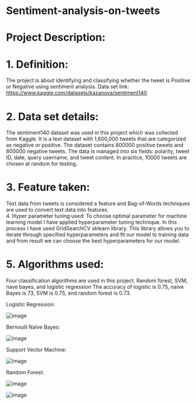# Sentiment-analysis-on-tweets

# Project Description:
# 1.	Definition:
The project is about identifying and classifying whether the tweet is Positive or Negative using sentiment analysis.
Data set link:	https://www.kaggle.com/datasets/kazanova/sentiment140
# 2.	Data set details: 
The sentiment140 dataset was used in this project which was collected from Kaggle. It is a text dataset with 1,600,000 tweets that are categorized as negative or positive. The dataset contains 800000 positive tweets and 800000 negative tweets. The data is managed into six fields: polarity, tweet ID, date, query username, and tweet content. In practice, 10000 tweets are chosen at random for testing.
# 3.	Feature taken:
Text data from tweets is considered a feature and Bag-of-Words techniques are used to convert text data into features.   
4.	Hyper parameter tuning used:
To choose optimal parameter for machine learning model I have applied hyperparameter tuning technique. In this process I have used GridSearchCV sklearn library. This library allows you to iterate through specified hyperparameters and fit our model to training data and from result we can choose the best hyperparameters for our model. 
# 5.	Algorithms used:
Four classification algorithms are used in this project. Random forest, SVM, nave bayes, and logistic regression The accuracy of logistic is 0.75, naive Bayes is 73, SVM is 0.75, and random forest is 0.73.

 
Logistic Regression:
 
![image](https://user-images.githubusercontent.com/66068702/165537275-c2d16908-899f-4a52-be92-0913ebad1b2a.png)

Bernoulli Naïve Bayes:

![image](https://user-images.githubusercontent.com/66068702/165537294-f6ccb3bb-1c8d-460e-a79b-85f247982464.png)
 

Support Vector Machine:

![image](https://user-images.githubusercontent.com/66068702/165537308-91501e98-7a37-4b08-9e4b-06e4ddb3e1e6.png) 

Random Forest:
 
![image](https://user-images.githubusercontent.com/66068702/165537331-2aea2942-3999-4456-97b2-ff7e40ae1d84.png)

![image](https://user-images.githubusercontent.com/66068702/165537573-0473a528-76c4-440b-bdba-8e0011111a36.png)
